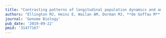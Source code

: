```yaml
---
title: "Contrasting patterns of longitudinal population dynamics and antimicrobial resistance mechanisms in two priority bacterial pathogens over 7 years in a single center"
authors: "Ellington MJ, Heinz E, Wailan AM, Dorman MJ, **de Goffau M**, Cain AK, Henson SP, Gleadall N, Boinett CJ, Dougan G, Brown NM, Woodford N, **Parkhill J**, Török ME, Peacock SJ, Thomson NR."
journal: 'Genome Biology'
pub_date: '2019-09-22'
pmid: '31477167'
---
```

